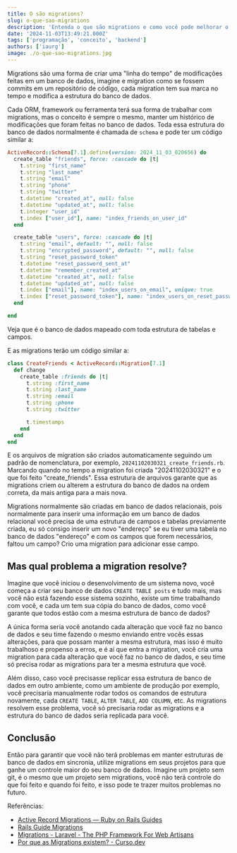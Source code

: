 ```yaml
---
title: O são migrations?
slug: o-que-sao-migrations
description: 'Entenda o que são migrations e como você pode melhorar o controle de seu banco de dados'
date: '2024-11-03T13:49:21.000Z'
tags: ['programação', 'conceito', 'backend']
authors: ['iaurg']
image: ./o-que-sao-migrations.jpg
---
```


Migrations são uma forma de criar uma "linha do tempo" de modificações feitas em um banco de dados, imagine e migration como se fossem commits em um repositório de código, cada migration tem sua marca no tempo e modifica a estrutura do banco de dados.

Cada ORM, framework ou ferramenta terá sua forma de trabalhar com migrations, mas o conceito é sempre o mesmo, manter um histórico de modificações que foram feitas no banco de dados. Toda essa estrutura do banco de dados normalmente é chamada de `schema` e pode ter um código similar a:

```rb
ActiveRecord::Schema[7.1].define(version: 2024_11_03_020656) do
  create_table "friends", force: :cascade do |t|
    t.string "first_name"
    t.string "last_name"
    t.string "email"
    t.string "phone"
    t.string "twitter"
    t.datetime "created_at", null: false
    t.datetime "updated_at", null: false
    t.integer "user_id"
    t.index ["user_id"], name: "index_friends_on_user_id"
  end

  create_table "users", force: :cascade do |t|
    t.string "email", default: "", null: false
    t.string "encrypted_password", default: "", null: false
    t.string "reset_password_token"
    t.datetime "reset_password_sent_at"
    t.datetime "remember_created_at"
    t.datetime "created_at", null: false
    t.datetime "updated_at", null: false
    t.index ["email"], name: "index_users_on_email", unique: true
    t.index ["reset_password_token"], name: "index_users_on_reset_password_token", unique: true
  end

end
```

Veja que é o banco de dados mapeado com toda estrutura de tabelas e campos.

E as migrations terão um código similar a:

```rb
class CreateFriends < ActiveRecord::Migration[7.1]
  def change
    create_table :friends do |t|
      t.string :first_name
      t.string :last_name
      t.string :email
      t.string :phone
      t.string :twitter

      t.timestamps
    end
  end
end
```

E os arquivos de migration são criados automaticamente seguindo um padrão de nomenclatura, por exemplo, `20241102030321_create_friends.rb`. Marcando quando no tempo a migration foi criada "20241102030321" e o que foi feito "create_friends". Essa estrutura de arquivos garante que as migrations criem ou alterem a estrutura do banco de dados na ordem correta, da mais antiga para a mais nova.

Migrations normalmente são criadas em banco de dados relacionais, pois normalmente para inserir uma informação em um banco de dados relacional você precisa de uma estrutura de campos e tabelas previamente criada, eu só consigo inserir um novo "endereço" se eu tiver uma tabela no banco de dados "endereço" e com os campos que forem necessários, faltou um campo? Crio uma migration para adicionar esse campo.

## Mas qual problema a migration resolve?

Imagine que você iniciou o desenvolvimento de um sistema novo, você começa a criar seu banco de dados `CREATE TABLE posts` e tudo mais, mas você não está fazendo esse sistema sozinho, existe um time trabalhando com você, e cada um tem sua cópia do banco de dados, como você garante que todos estão com a mesma estrutura de banco de dados?

A única forma seria você anotando cada alteração que você faz no banco de dados e seu time fazendo o mesmo enviando entre vocês essas alterações, para que possam manter a mesma estrutura, mas isso é muito trabalhoso e propenso a erros, e é aí que entra a migration, você cria uma migration para cada alteração que você faz no banco de dados, e seu time só precisa rodar as migrations para ter a mesma estrutura que você.

Além disso, caso você precisasse replicar essa estrutura de banco de dados em outro ambiente, como um ambiente de produção por exemplo, você precisaria manualmente rodar todos os comandos de estrutura novamente, cada `CREATE TABLE`, `ALTER TABLE`, `ADD COLUMN`, etc. As migrations resolvem esse problema, você só precisaria rodar as migrations e a estrutura do banco de dados seria replicada para você.

## Conclusão

Então para garantir que você não terá problemas em manter estruturas de banco de dados em sincronia, utilize migrations em seus projetos para que ganhe um controle maior do seu banco de dados. Imagine um projeto sem git, é o mesmo que um projeto sem migrations, você não terá controle do que foi feito e quando foi feito, e isso pode te trazer muitos problemas no futuro.

Referências:

- [Active Record Migrations — Ruby on Rails Guides](https://guides.rubyonrails.org/active_record_migrations.html)
- [Rails Guide Migrations](https://guides.rubyonrails.org/v3.2/migrations.html)
- [Migrations - Laravel - The PHP Framework For Web Artisans](https://laravel.com/docs/11.x/migrations)
- [Por que as Migrations existem? - Curso.dev](https://curso.dev/web/porque-migrations-existem)
